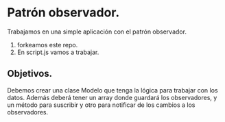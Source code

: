 # Patrón observador.

Trabajamos en una simple aplicación con el patrón observador.

1. forkeamos este repo.
2. En script.js vamos a trabajar.

## Objetivos.
Debemos crear una clase Modelo que tenga la lógica para trabajar con los datos. Además deberá tener un array donde guardará los observadores, y un método para suscribir y otro para notificar de los cambios a los observadores.
